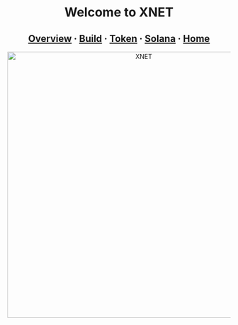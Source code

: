 <h1 style="text-align: center;">Welcome to XNET</h1>

<h2 style="text-align: center;">
  <a href="/overview/">Overview</a> &middot; 
  <a href="/build/">Build</a> &middot; 
  <a href="/token/">Token</a> &middot; 
  <a href="/migration_part_2/">Solana</a> &middot; 
  <a href="https://xnet.company">Home</a>
</h2>

<div style="text-align: center;">
  <a href="/img/index/header2.png" data-fancybox="gallery">
    <img src="/img/index/header2.png" alt="XNET" width="600px">
  </a>
</div>